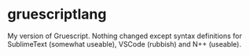 # gruescriptlang
My version of Gruescript. Nothing changed except syntax definitions for SublimeText (somewhat useable), VSCode (rubbish) and N++ (useable).
